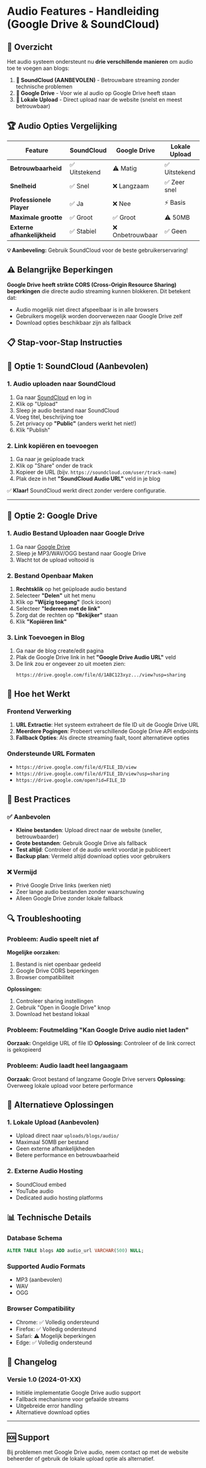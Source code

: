 # Audio Features - Handleiding (Google Drive & SoundCloud)

## 🎵 Overzicht

Het audio systeem ondersteunt nu **drie verschillende manieren** om audio toe te voegen aan blogs:

1. **🎯 SoundCloud (AANBEVOLEN)** - Betrouwbare streaming zonder technische problemen
2. **📁 Google Drive** - Voor wie al audio op Google Drive heeft staan
3. **💾 Lokale Upload** - Direct upload naar de website (snelst en meest betrouwbaar)

## 🏆 Audio Opties Vergelijking

| Feature                     | SoundCloud    | Google Drive     | Lokale Upload |
| --------------------------- | ------------- | ---------------- | ------------- |
| **Betrouwbaarheid**         | ✅ Uitstekend | ⚠️ Matig         | ✅ Uitstekend |
| **Snelheid**                | ✅ Snel       | ❌ Langzaam      | ✅ Zeer snel  |
| **Professionele Player**    | ✅ Ja         | ❌ Nee           | ⚡ Basis      |
| **Maximale grootte**        | ✅ Groot      | ✅ Groot         | ⚠️ 50MB       |
| **Externe afhankelijkheid** | ✅ Stabiel    | ❌ Onbetrouwbaar | ✅ Geen       |

**💡 Aanbeveling:** Gebruik SoundCloud voor de beste gebruikerservaring!

## ⚠️ Belangrijke Beperkingen

**Google Drive heeft strikte CORS (Cross-Origin Resource Sharing) beperkingen** die directe audio streaming kunnen blokkeren. Dit betekent dat:

- Audio mogelijk niet direct afspeelbaar is in alle browsers
- Gebruikers mogelijk worden doorverwezen naar Google Drive zelf
- Download opties beschikbaar zijn als fallback

## 📋 Stap-voor-Stap Instructies

## 🎯 Optie 1: SoundCloud (Aanbevolen)

### 1. Audio uploaden naar SoundCloud

1. Ga naar [SoundCloud](https://soundcloud.com) en log in
2. Klik op "Upload"
3. Sleep je audio bestand naar SoundCloud
4. Voeg titel, beschrijving toe
5. Zet privacy op **"Public"** (anders werkt het niet!)
6. Klik "Publish"

### 2. Link kopiëren en toevoegen

1. Ga naar je geüploade track
2. Klik op "Share" onder de track
3. Kopieer de URL (bijv. `https://soundcloud.com/user/track-name`)
4. Plak deze in het **"SoundCloud Audio URL"** veld in je blog

✅ **Klaar!** SoundCloud werkt direct zonder verdere configuratie.

---

## 📁 Optie 2: Google Drive

### 1. Audio Bestand Uploaden naar Google Drive

1. Ga naar [Google Drive](https://drive.google.com)
2. Sleep je MP3/WAV/OGG bestand naar Google Drive
3. Wacht tot de upload voltooid is

### 2. Bestand Openbaar Maken

1. **Rechtsklik** op het geüploade audio bestand
2. Selecteer **"Delen"** uit het menu
3. Klik op **"Wijzig toegang"** (lock icoon)
4. Selecteer **"Iedereen met de link"**
5. Zorg dat de rechten op **"Bekijker"** staan
6. Klik **"Kopiëren link"**

### 3. Link Toevoegen in Blog

1. Ga naar de blog create/edit pagina
2. Plak de Google Drive link in het **"Google Drive Audio URL"** veld
3. De link zou er ongeveer zo uit moeten zien:
   ```
   https://drive.google.com/file/d/1ABC123xyz.../view?usp=sharing
   ```

## 🔧 Hoe het Werkt

### Frontend Verwerking

1. **URL Extractie**: Het systeem extraheert de file ID uit de Google Drive URL
2. **Meerdere Pogingen**: Probeert verschillende Google Drive API endpoints
3. **Fallback Opties**: Als directe streaming faalt, toont alternatieve opties

### Ondersteunde URL Formaten

- `https://drive.google.com/file/d/FILE_ID/view`
- `https://drive.google.com/file/d/FILE_ID/view?usp=sharing`
- `https://drive.google.com/open?id=FILE_ID`

## 🎯 Best Practices

### ✅ Aanbevolen

- **Kleine bestanden**: Upload direct naar de website (sneller, betrouwbaarder)
- **Grote bestanden**: Gebruik Google Drive als fallback
- **Test altijd**: Controleer of de audio werkt voordat je publiceert
- **Backup plan**: Vermeld altijd download opties voor gebruikers

### ❌ Vermijd

- Privé Google Drive links (werken niet)
- Zeer lange audio bestanden zonder waarschuwing
- Alleen Google Drive zonder lokale fallback

## 🔍 Troubleshooting

### Probleem: Audio speelt niet af

**Mogelijke oorzaken:**

1. Bestand is niet openbaar gedeeld
2. Google Drive CORS beperkingen
3. Browser compatibiliteit

**Oplossingen:**

1. Controleer sharing instellingen
2. Gebruik "Open in Google Drive" knop
3. Download het bestand lokaal

### Probleem: Foutmelding "Kan Google Drive audio niet laden"

**Oorzaak:** Ongeldige URL of file ID
**Oplossing:** Controleer of de link correct is gekopieerd

### Probleem: Audio laadt heel langaagaam

**Oorzaak:** Groot bestand of langzame Google Drive servers
**Oplossing:** Overweeg lokale upload voor betere performance

## 🔄 Alternatieve Oplossingen

### 1. Lokale Upload (Aanbevolen)

- Upload direct naar `uploads/blogs/audio/`
- Maximaal 50MB per bestand
- Geen externe afhankelijkheden
- Betere performance en betrouwbaarheid

### 2. Externe Audio Hosting

- SoundCloud embed
- YouTube audio
- Dedicated audio hosting platforms

## 📊 Technische Details

### Database Schema

```sql
ALTER TABLE blogs ADD audio_url VARCHAR(500) NULL;
```

### Supported Audio Formats

- MP3 (aanbevolen)
- WAV
- OGG

### Browser Compatibility

- Chrome: ✅ Volledig ondersteund
- Firefox: ✅ Volledig ondersteund
- Safari: ⚠️ Mogelijk beperkingen
- Edge: ✅ Volledig ondersteund

## 📝 Changelog

### Versie 1.0 (2024-01-XX)

- Initiële implementatie Google Drive audio support
- Fallback mechanisme voor gefaalde streams
- Uitgebreide error handling
- Alternatieve download opties

---

## 🆘 Support

Bij problemen met Google Drive audio, neem contact op met de website beheerder of gebruik de lokale upload optie als alternatief.
